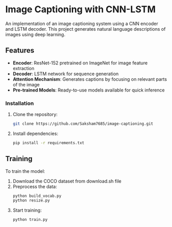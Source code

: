 # Image Captioning with CNN-LSTM

An implementation of an image captioning system using a CNN encoder and LSTM decoder. This project generates natural language descriptions of images using deep learning.


## Features

- **Encoder**: ResNet-152 pretrained on ImageNet for image feature extraction
- **Decoder**: LSTM network for sequence generation
- **Attention Mechanism**: Generates captions by focusing on relevant parts of the image
- **Pre-trained Models**: Ready-to-use models available for quick inference



### Installation

1. Clone the repository:
   ```bash
   git clone https://github.com/Saksham7685/image-captioning.git
   ```

2. Install dependencies:
   ```bash
   pip install -r requirements.txt
   ```

## Training

To train the model:

1. Download the COCO dataset from download.sh file
2. Preprocess the data:
   ```bash
   python build_vocab.py
   python resize.py
   ```
3. Start training:
   ```bash
   python train.py
   ```






